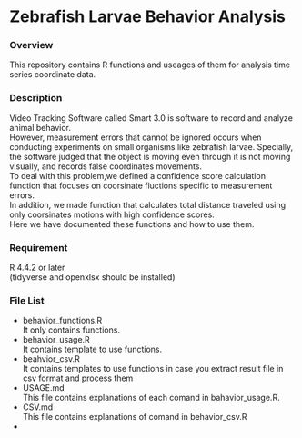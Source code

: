 # Zebrafish Larvae Behavior Analysis

### Overview
This repository contains R functions and useages of them for analysis time series coordinate data.

### Description
Video Tracking Software called Smart 3.0 is software to record and analyze animal behavior.\
However, measurement errors that cannot be ignored occurs when conducting experiments on small organisms like zebrafish larvae. Specially, the software judged that the object is moving even through it is not moving visually, and records false coordinates movements.\
To deal with this problem,we defined a confidence score calculation function that focuses on coorsinate fluctions specific to measurement errors.\
In addition, we made function that calculates total distance traveled using only coorsinates motions with high confidence scores.\
Here we have documented these functions and how to use them.

### Requirement
R 4.4.2 or later\
(tidyverse and openxlsx should be installed)

### File List
- behavior_functions.R\
   It only contains functions.
- behavior_usage.R\
   It contains template to use functions.
- beahvior_csv.R\
  It contains templates to use functions in case you extract result file in csv format and process them
- USAGE.md\
  This file contains explanations of each comand in bahavior_usage.R.
- CSV.md\
  This file contains explanations of comand in behavior_csv.R
- 
